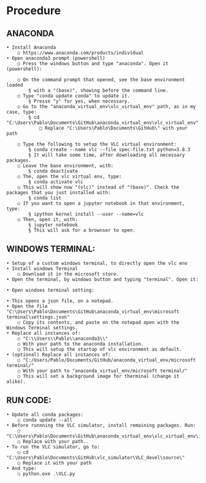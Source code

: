 # Procedure

<!-- 
## vlc_virtual_env
Files for the VLC virtual env setup.


## microsoft terminal
Setup the microsoft terminal for the VLC anaconda virtual environment. -->
 
 

## ANACONDA
	• Install Anaconda
		○ https://www.anaconda.com/products/individual
	• Open anaconda3 prompt (powershell)
		○ Press the windows button and type "anaconda". Open it (powershell):
		
		○ On the command prompt that opened, see the base environment loaded
			§ with a "(base)", showing before the command line.
		○ Type "conda update conda" to update it.
			§ Presse "y" for yes, when necessary.
		○ Go to the "anaconda_virtual_env\vlc_virtual_env" path, as in my case, type:
			§ cd "C:\Users\Pablo\Documents\GitHub\anaconda_virtual_env\vlc_virtual_env"
				□ Replace "C:\Users\Pablo\Documents\GitHub\" with your path
		
		○ Type the following to setup the VLC virtual environment:
			§ conda create --name vlc --file spec-file.txt python=3.8.3
			§ It will take some time, after downloading all necessary packages.
		○ Leave the base environment, with:
			§ conda deactivate
		○ The, open the vlc virtual env, type:
			§ conda activate vlc
		○ This will show now "(vlc)" instead of "(base)". Check the packages that you just installed with:
			§ conda list
		○ If you want to open a jupyter notebook in that environment, type:
			§ ipython kernel install --user --name=vlc
		○ Then, open it, with:
			§ jupyter notebook
			§ This will ask for a brownser to open.



## WINDOWS TERMINAL:

	• Setup of a custom windows terminal, to directly open the vlc env
	• Install windows Terminal
		○ Download it in the microsoft store.
	• Open the terminal, by windows button and typing "terminal". Open it: 
		
	• Open windoes terminal setting:
		
	• This opens a json file, on a notepad.
	• Open the file "C:\Users\Pablo\Documents\GitHub\anaconda_virtual_env\microsoft terminal\settings.json"
		○ Copy its contents, and paste on the notepad open with the Windows Terminal settings.
	• Replace all instances of:
		○ "C:\\Users\\Pablo\\anaconda3\\"
		○ With your path to the anaconda installation.
		○ This will setup the startup of vlc environment as default.
	• (optional) Replace all instances of:
		○ "C:/Users/Pablo/Documents/GitHub/anaconda_virtual_env/microsoft terminal/"
		○ With your path to "anaconda_virtual_env/microsoft terminal/"
		○ This will set a background image for therminal (change it alike).


## RUN CODE:

	• Update all conda packages:
		○ conda update --all
	• Before runnning the VLC simulator, install remaining packages. Run:
		○ "C:\Users\Pablo\Documents\GitHub\anaconda_virtual_env\vlc_virtual_env\install_other_packages.bat"
		○ Replace with your path..
	• To run the VLC simulator, go to:
		○ cd "C:\Users\Pablo\Documents\GitHub\vlc_simulator\VLC_devel\source\"
		○ Replace it with your path
	• And type:
		○ python.exe .\VLC.py

